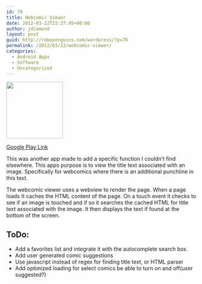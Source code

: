 ```yaml
---
id: 79
title: Webcomic Viewer
date: 2012-03-22T22:37:45+00:00
author: jdiamond
layout: post
guid: http://robopenguins.com/wordpress/?p=70
permalink: /2012/03/22/webcomic-viewer/
categories:
  - Android Apps
  - Software
  - Uncategorized
---
```

[<img class="alignleft size-thumbnail wp-image-73" title="webcomicviewer" src="http://robopenguins.com/wp-content/uploads/2012/03/webcomicviewer-150x150.png" alt="" width="150" height="150" />](http://robopenguins.com/wp-content/uploads/2012/03/webcomicviewer.png)

[Google Play Link](https://play.google.com/store/apps/details?id=com.robopenguins.webcomicviewer)

This was another app made to add a specific function I couldn&#8217;t find elsewhere. This apps purpose is to view the title text associated with an image. Specifically for webcomics where there is an additional punchline in this text.  
<!--more-->

  
The webcomic viewer uses a webview to render the page. When a page loads It caches the HTML content of the page. On a touch event it checks to see if an image is touched and if so it searches the cached HTML for title text associated with the image. It then displays the text if found at the bottom of the screen.

## ToDo:

  * Add a favorites list and integrate it with the autocomplete search box.
  * Add user generated comic suggestions
  * Use javascript instead of regex for finding title text, or HTML parser
  * Add optimized loading for select comics be able to turn on and off(user suggested?)